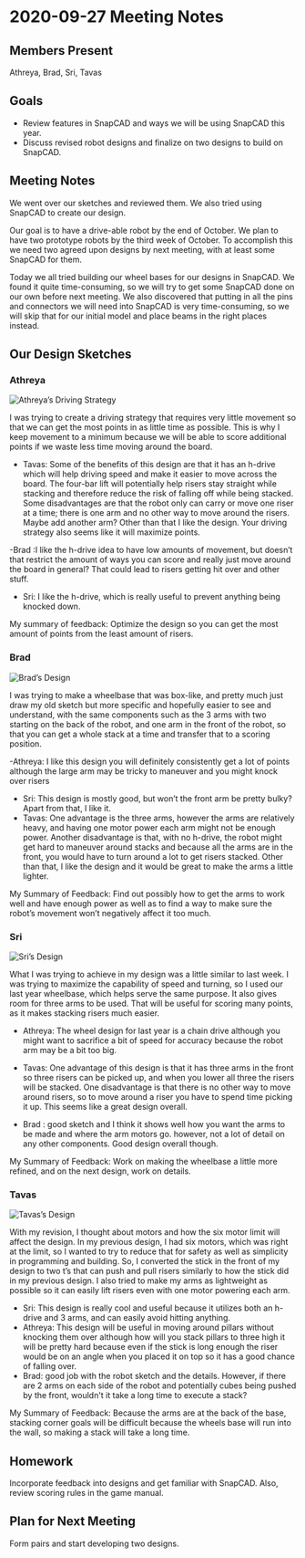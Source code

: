 # 2020-09-27 Meeting Notes

## Members Present  
Athreya, Brad, Sri, Tavas

## Goals  
- Review features in SnapCAD and ways we will be using SnapCAD this year. 
- Discuss revised robot designs and finalize on two designs to build on SnapCAD.


## Meeting Notes
We went over our sketches and reviewed them. We also tried using SnapCAD to create our design.

Our goal is to have a drive-able robot by the end of October. We plan to have two prototype robots by the third week of October. To accomplish this
we need two agreed upon designs by next meeting, with at least some SnapCAD for them.

Today we all tried building our wheel bases for our designs in SnapCAD. We found it quite time-consuming, so we will try to get some SnapCAD done on our own before
next meeting. We also discovered that putting in all the pins and connectors we will need into SnapCAD is very time-consuming, so we will skip that for our initial model and place beams in the right places instead.
  

## Our Design Sketches  

### Athreya

![Athreya’s Driving Strategy](../img/2020-09-27-sketch-Athreya.jpg)

I was trying to create a driving strategy that requires very little movement so that we can get the most points in as little time as possible. This is why I keep movement to a minimum because we will be able to score additional points if we waste less time moving around the board.

- Tavas: Some of the benefits of this design are that it has an h-drive which will help driving speed and make it easier to move across the board. The four-bar lift will potentially help risers stay straight while stacking and therefore reduce the risk of falling off while being stacked. Some disadvantages are that the robot only can carry or move one riser at a time; there is one arm and no other way to move around the risers. Maybe add another arm? Other than that I like the design. Your driving strategy also seems like it will maximize points.

 -Brad :I like the h-drive idea to have low amounts of movement, but doesn’t that restrict the amount of ways you can score and really just move around the board in general? That could lead to risers getting hit over and other stuff.
- Sri: I like the h-drive, which is really useful to prevent anything being knocked down. 

My summary of feedback: Optimize the design so you can get the most amount of points from the least amount of risers.

### Brad

![Brad’s Design](../img/2020-09-27-sketch-Brad.jpg)

I was trying to make a wheelbase that was box-like, and pretty much just draw my old sketch but more specific and hopefully easier to see and understand, with the same components such as the 3 arms with two starting on the back of the robot, and one arm in the front of the robot, so that you can get a whole stack at a time and transfer that to a scoring position.

-Athreya: I like this design you will definitely consistently get a lot of points although the large arm may be tricky to maneuver and you might knock over risers
- Sri: This design is mostly good, but won’t the front arm be pretty bulky? Apart from that, I like it.  
- Tavas: One advantage is the three arms, however the arms are relatively heavy, and having one motor power each arm might not be enough power. Another disadvantage is that, with no h-drive, the robot might get hard to maneuver around stacks and because all the arms are in the front, you would have to turn around a lot to get risers stacked. Other than that, I like the design and it would be great to make the arms a little lighter.


My Summary of Feedback: Find out possibly how to get the arms to work well and have enough power as well as to find a way to make sure the robot’s movement won’t negatively affect it too much.


### Sri

![Sri’s Design](../img/2020-09-27-sketch-Sri.jpg)

What I was trying to achieve in my design was a little similar to last week. I was trying to maximize the capability of speed and turning, so I used our last year wheelbase, which helps serve the same purpose. It also gives room for three arms to be used. That will be useful for scoring many points, as it makes stacking risers much easier. 

- Athreya: The wheel design for last year is a chain drive although you might want to sacrifice a bit of speed for accuracy because the robot arm may be a bit too big.

- Tavas: One advantage of this design is that it has three arms in the front so three risers can be picked up, and when you lower all three the risers will be stacked. One disadvantage is that there is no other way to move around risers, so to move around a riser you have to spend time picking it up. This seems like a great design overall.

- Brad : good sketch and I think it shows well how you want the arms to be made and where the arm motors go. however, not a lot of detail on any other components. Good design overall though.

My Summary of Feedback: Work on making the wheelbase a little more refined, and on the next design, work on details. 


### Tavas

![Tavas’s Design](../img/2020-09-27-sketch-Tavas.jpg)

With my revision, I thought about motors and how the six motor limit will affect the design. In my previous design, I had six motors, which was right at the limit, so I wanted to try to reduce that for safety as well as simplicity in programming and building. So, I converted the stick in the front of my design to two t’s that can push and pull risers similarly to how the stick did in my previous design. I also tried to make my arms as lightweight as possible so it can easily lift risers even with one motor powering each arm.
- Sri: This design is really cool and useful because it utilizes both an h-drive and 3 arms, and can easily avoid hitting anything. 
- Athreya: This design will be useful in moving around pillars without knocking them over although how will you stack pillars to three high it will be pretty hard because even if the stick is long enough the riser would be on an angle when you placed it on top so it has a good chance of falling over.
- Brad: good job with the robot sketch and the details. However, if there are 2 arms on each side of the robot and potentially cubes being pushed by the front, wouldn't it take a long time to execute a stack?

My Summary of Feedback: Because the arms are at the back of the base, stacking corner goals will be difficult because the wheels base will run into the wall, so making a stack will take a long time.

## Homework  
Incorporate feedback into designs and get familiar with SnapCAD. Also, review scoring rules in the game manual.

## Plan for Next Meeting
Form pairs and start developing two designs.

